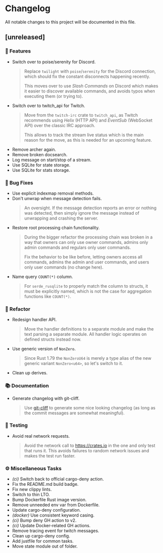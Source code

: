 # Changelog

All notable changes to this project will be documented in this file.

<!-- markdownlint-disable no-trailing-spaces -->

## [unreleased]

### 🚀 Features

- Switch over to poise/serenity for Discord.
  > Replace `twilight` with `poise`/`serenity` for the Discord connection,
  > which should fix the constant disconnects happening recently.
  > 
  > This moves over to use _Slash Commands_ on Discord which makes it easier
  > to discover available commands, and avoids typos when executing them (or
  > trying to).
- Switch over to twitch_api for Twitch.
  > Move from the `twitch-irc` crate to `twitch_api`, as Twitch recommends
  > using _Helix_ (HTTP API) and _EventSub_ (WebSocket API) over the classic
  > IRC approach.
  > 
  > This allows to track the stream live status which is the main reason for
  > the move, as this is needed for an upcoming feature.
- Remove archer again.
- Remove broken docsearch.
- Log message on start/stop of a stream.
- Use SQLite for state storage.
- Use SQLite for stats storage.

### 🐛 Bug Fixes

- Use explicit indexmap removal methods.
- Don't unwrap when message detection fails.
  > An oversight. If the message detection reports an error or nothing was
  > detected, then simply ignore the message instead of unwrapping and
  > crashing the server.
- Restore root processing chain functionality.
  > During the bigger refactor the processing chain was broken in a way that
  > owners can only use owner commands, admins only admin commands and
  > regulars only user commands.
  > 
  > Fix the behavior to be like before, letting owners access all commands,
  > admins the admin and user commands, and users only user commands (no
  > change here).
- Name query `COUNT(*)` column.
  > For `serde_rusqlite` to properly match the column to structs, it must be
  > explicitly named, which is not the case for aggregation functions like
  > `COUNT(*)`.

### 🚜 Refactor

- Redesign handler API.
  > Move the handler definitions to a separate module and make the text
  > parsing a separate module. All handler logic operates on defined structs
  > instead now.
- Use generic version of `NonZero`.
  > Since Rust 1.79 the `NonZeroU64` is merely a type alias of the new
  > generic variant `NonZero<u64>`, so let's switch to it.
- Clean up derives.

### 📚 Documentation

- Generate changelog with git-cliff.
  > Use [git-cliff](https://git-cliff.org) to generate some nice looking
  > changelog (as long as the commit messages are somewhat meaningful).

### 🧪 Testing

- Avoid real network requests.
  > Avoid the network call to <https://crates.io> in the one and only test
  > that runs it. This avoids failures to random network issues and makes
  > the test run faster.

### ⚙️ Miscellaneous Tasks

- *(ci)* Switch back to official cargo-deny action.
- Fix the README.md build badge.
- Fix new clippy lints.
- Switch to thin LTO.
- Bump Dockerfile Rust image version.
- Remove unneeded env var from Dockerfile.
- Update cargo-deny configuration.
- *(docker)* Use consistent keyword casing.
- *(ci)* Bump deny GH action to v2.
- *(ci)* Update Docker-related GH actions.
- Remove tracing event for twitch messages.
- Clean up cargo-deny config.
- Add justfile for common tasks.
- Move state module out of folder.

<!-- generated by git-cliff -->

